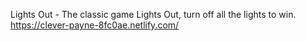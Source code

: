 Lights Out - The classic game Lights Out, turn off all the lights to win.
https://clever-payne-8fc0ae.netlify.com/
